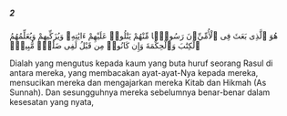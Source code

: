##### 2

<span class="ayah">هُوَ ٱلَّذِى بَعَثَ فِى ٱلْأُمِّيِّۦنَ رَسُولًۭا مِّنْهُمْ يَتْلُوا۟ عَلَيْهِمْ ءَايَٰتِهِۦ وَيُزَكِّيهِمْ وَيُعَلِّمُهُمُ ٱلْكِتَٰبَ وَٱلْحِكْمَةَ وَإِن كَانُوا۟ مِن قَبْلُ لَفِى ضَلَٰلٍۢ مُّبِينٍۢ</span>

<span class="ayah_translation">Dialah yang mengutus kepada kaum yang buta huruf seorang Rasul di antara mereka, yang membacakan ayat-ayat-Nya kepada mereka, mensucikan mereka dan mengajarkan mereka Kitab dan Hikmah (As Sunnah). Dan sesungguhnya mereka sebelumnya benar-benar dalam kesesatan yang nyata,</span>
